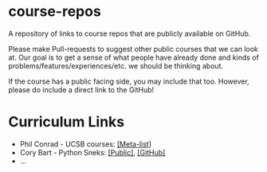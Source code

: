 # course-repos

A repository of links to course repos that are publicly available on GitHub.

Please make Pull-requests to suggest other public courses that we can look at. Our goal is to get a sense of what people have already done and kinds of problems/features/experiences/etc. we should be thinking about.

If the course has a public facing side, you may include that too. However, please do include a direct link to the GitHub!

# Curriculum Links

* Phil Conrad - UCSB courses: [[Meta-list]](https://ucsb-cs-course-repos.github.io/courses_list/)
* Cory Bart - Python Sneks: [[Public]](https://acbart.github.io/python-sneks/), [[GitHub]](https://github.com/acbart/python-sneks)
* ...
